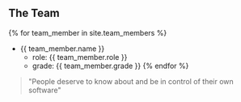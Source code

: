 
## The Team
{% for team_member in site.team_members %}
- {{ team_member.name }}
  - role: {{ team_member.role }}
  - grade: {{ team_member.grade }}
{% endfor %}

> "People deserve to know about and be in control of their own software"
